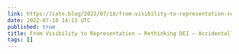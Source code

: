 ```yaml
---
link: https://cate.blog/2022/07/18/from-visibility-to-representation-rethinking-dei/
date: 2022-07-18 14:13 UTC
published: true
title: From Visibility to Representation – Rethinking DEI – Accidentally in Code
tags: []
---
```




